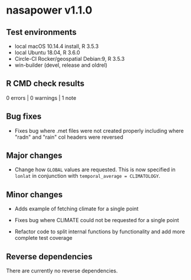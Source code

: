 # nasapower v1.1.0

## Test environments
* local macOS 10.14.4 install, R 3.5.3
* local Ubuntu 18.04, R 3.6.0
* Circle-CI Rocker/geospatial Debian:9, R 3.5.3
* win-builder (devel, release and oldrel)
## R CMD check results

0 errors | 0 warnings | 1 note

## Bug fixes

- Fixes bug where .met files were not created properly including where "radn"
and "rain" col headers were reversed

## Major changes

- Change how `GLOBAL` values are requested. This is now specified in `lonlat` in
conjunction with `temporal_average = CLIMATOLOGY`.

## Minor changes

- Adds example of fetching climate for a single point

- Fixes bug where CLIMATE could not be requested for a single point

- Refactor code to split internal functions by functionality and add more 
complete test coverage

## Reverse dependencies

There are currently no reverse dependencies.
